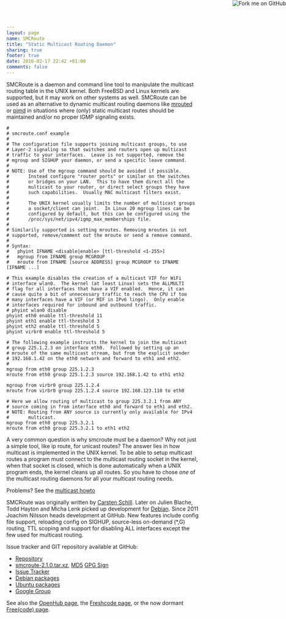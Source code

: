 ```yaml
---
layout: page
name: SMCRoute
title: "Static Multicast Routing Daemon"
sharing: true
footer: true
date: 2016-02-17 22:42 +01:00
comments: false
---
```


<a href="https://github.com/troglobit/smcroute"><img style="position: absolute; top: 0; right: 0; border: none; box-shadow: none;" src="https://camo.githubusercontent.com/365986a132ccd6a44c23a9169022c0b5c890c387/68747470733a2f2f73332e616d617a6f6e6177732e636f6d2f6769746875622f726962626f6e732f666f726b6d655f72696768745f7265645f6161303030302e706e67" alt="Fork me on GitHub" data-canonical-src="https://s3.amazonaws.com/github/ribbons/forkme_right_red_aa0000.png" /></a>

SMCRoute is a daemon and command line tool to manipulate the multicast
routing table in the UNIX kernel.  Both FreeBSD and Linux kernels are
supported, but it may work on other systems as well.  SMCRoute can be
used as an alternative to dynamic multicast routing daemons like
[mrouted](/mrouted.html) or [pimd](/pimd.html) in situations where
(only) static multicast routes should be maintained and/or no proper
IGMP signaling exists.

    #
    # smcroute.conf example
    #
    # The configuration file supports joining multicast groups, to use
    # Layer-2 signaling so that switches and routers open up multicast
    # traffic to your interfaces.  Leave is not supported, remove the
    # mgroup and SIGHUP your daemon, or send a specific leave command.
    #
    # NOTE: Use of the mgroup command should be avoided if possible.
    #       Instead configure "router ports" or similar on the switches
    #       or bridges on your LAN.  This to have them direct all the
    #       multicast to your router, or direct select groups they have
    #       such capabilities.  Usually MAC multicast filters exist.
    #
    #       The UNIX kernel usually limits the number of multicast groups
    #       a socket/client can joint.  In Linux 20 mgroup lines can be
    #       configured by default, but this can be configured using the
    #       /proc/sys/net/ipv4/igmp_max_memberships file.
    #
    # Similarily supported is setting mroutes. Removing mroutes is not
    # supported, remove/comment out the mroute or send a remove command.
    #
    # Syntax:
    #   phyint IFNAME <disable|enable> [ttl-threshold <1-255>]
    #   mgroup from IFNAME group MCGROUP
    #   mroute from IFNAME [source ADDRESS] group MCGROUP to IFNAME [IFNAME ...]
    
    # This example disables the creation of a multicast VIF for WiFi
    # interface wlan0.  The kernel (at least Linux) sets the ALLMULTI
    # flag for all interfaces that have a VIF enabled.  Hence, it can
    # cause quite a bit of unnecessary traffic to reach the CPU if too
    # many interfaces have a VIF (or MIF in IPv6 lingo).  Only enable
    # interfaces required for inbound and outbound traffic.
    # phyint wlan0 disable
    phyint eth0 enable ttl-threshold 11
    phyint eth1 enable ttl-threshold 3
    phyint eth2 enable ttl-threshold 5
    phyint virbr0 enable ttl-threshold 5
    
    # The following example instructs the kernel to join the multicast
    # group 225.1.2.3 on interface eth0.  Followed by setting up an
    # mroute of the same multicast stream, but from the explicit sender
    # 192.168.1.42 on the eth0 network and forward to eth1 and eth2.
    #
    mgroup from eth0 group 225.1.2.3
    mroute from eth0 group 225.1.2.3 source 192.168.1.42 to eth1 eth2
        
    mgroup from virbr0 group 225.1.2.4
    mroute from virbr0 group 225.1.2.4 source 192.168.123.110 to eth0
    
    # Here we allow routing of multicast to group 225.3.2.1 from ANY
    # source coming in from interface eth0 and forward to eth1 and eth2.
    # NOTE: Routing from ANY source is currently only available for IPv4
    #       multicast.
    mgroup from eth0 group 225.3.2.1
    mroute from eth0 group 225.3.2.1 to eth1 eth2

A very common question is why smcroute must be a daemon?  Why not just
a simple tool, like ip route, for unicast routes?  The answer lies in
how multicast is implemented in the UNIX kernel.  To be able to setup
multicast routes a program must connect to the multicast routing
socket in the kernel, when that socket is closed, which is done
automatically when a UNIX program ends, the kernel cleans up all
routes.  So you have to chose *one* of the multicast routing daemons
for all your multicast routing needs.

Problems?  See the [multicast howto](/multicast-howto.html)

SMCRoute was originally written by
[Carsten Schill](http://www.cschill.de/smcroute/).  Later on Julien
Blache, Todd Hayton and Micha Lenk picked up development for
[Debian](http://alioth.debian.org/projects/smcroute/).  Since 2011
Joachim Nilsson heads development at GitHub.  New features include
config file support, reloading config on SIGHUP, source-less on-demand
(*,G) routing, TTL scoping and support for disabling ALL interfaces
except the few used for multicast routing.

Issue tracker and GIT repository available at GitHub:

   * [Repository](http://github.com/troglobit/smcroute)
   * [smcroute-2.1.0.tar.xz](ftp://ftp.troglobit.com/smcroute/smcroute-2.1.0.tar.xz),
     [MD5](ftp://ftp.troglobit.com/smcroute/smcroute-2.1.0.tar.xz.md5)
     [GPG Sign](ftp://ftp.troglobit.com/smcroute/smcroute-2.1.0.tar.xz.asc)
   * [Issue Tracker](http://github.com/troglobit/smcroute/issues)
   * [Debian packages](http://packages.debian.org/smcroute)
   * [Ubuntu packages](http://packages.ubuntu.com/smcroute)
   * [Google Group](https://groups.google.com/forum/?fromgroups#!forum/smcroute)

See also the [OpenHub page](https://www.openhub.net/p/smcroute/), the
[Freshcode page](http://freshcode.club/projects/smcroute), or the now
dormant [Free(code) page](http://freecode.com/projects/smcroute).

<!--
  -- Local Variables:
  -- mode: markdown
  -- End:
  -->
